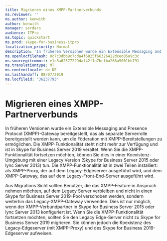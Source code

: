 ```yaml
---
title: Migrieren eines XMPP-Partnerverbunds
ms.reviewer: ''
ms.author: kenwith
author: kenwith
manager: serdars
audience: ITPro
ms.topic: quickstart
ms.prod: skype-for-business-itpro
localization_priority: Normal
description: 'In früheren Versionen wurde ein Extensible Messaging and Presence Protocol (XMPP)-Gateway bereitgestellt, das als separate Serverrolle bereitgestellt werden kann, um die Föderation mit XMPP-Bereitstellungen zu ermöglichen. Die XMPP-Funktionalität steht nicht mehr zur Verfügung #a0 in Skype for Business Server 2019 veraltet. Wenn Sie mit der XMPP-Funktionalität fortfahren möchten, kann dies in der coexitence-Umgebung mit Legacy Version (Skype for Business Server 2015/lync Server 2013) genutzt werden. Die XMPP-Funktionalität ist in zwei Teilen installiert: als XMPP-Proxy, der auf dem Legacy-Edgeserver ausgeführt wird, und dem XMPP-Gateway, das auf dem Legacy-Front-End-Server ausgeführt wird.'
ms.openlocfilehash: 0c7c3dbb9c7cda4f6825f66326422dced85a9c3c
ms.sourcegitcommit: e1c8a62577229daf42f1a7bcfba268a9001bb791
ms.translationtype: MT
ms.contentlocale: de-DE
ms.lasthandoff: 08/07/2019
ms.locfileid: "36237793"
---
```

# <a name="migrating-xmpp-federation"></a>Migrieren eines XMPP-Partnerverbunds

In früheren Versionen wurde ein Extensible Messaging and Presence Protocol (XMPP)-Gateway bereitgestellt, das als separate Serverrolle bereitgestellt werden kann, um die Föderation mit XMPP-Bereitstellungen zu ermöglichen. Die XMPP-Funktionalität steht nicht mehr zur Verfügung und ist in Skype for Business Server 2019 veraltet. Wenn Sie die XMPP-Funktionalität fortsetzen möchten, können Sie dies in einer Koexistenz-Umgebung mit einer Legacy Version (Skype for Business Server 2015 oder lync Server 2013) tun. Die XMPP-Funktionalität ist in zwei Teilen installiert: als XMPP-Proxy, der auf dem Legacy-Edgeserver ausgeführt wird, und dem XMPP-Gateway, das auf dem Legacy-Front-End-Server ausgeführt wird. 
  
Aus Migrations Sicht sollten Benutzer, die das XMPP-Feature in Anspruch nehmen möchten, auf dem Legacy Server verbleiben und nicht in einen Skype for Business Server 2019-Pool verschoben werden, sondern weiterhin das Legacy-XMPP-Gateway verwenden. Dies ist nur möglich, wenn der XMPP-Verbundpartner in Skype for Business Server 2015 oder lync Server 2013 konfiguriert ist. Wenn Sie die XMPP-Funktionalität fortsetzen möchten, sollten Sie den Legacy Edge-Server nicht zu Skype for Business Server 2019 migrieren. Sie können jedoch die Koexistenz des Legacy-Edgeserver (mit XMPP-Proxy) und des Skype for Business 2019-Edgeserver aufweisen.
  

    

